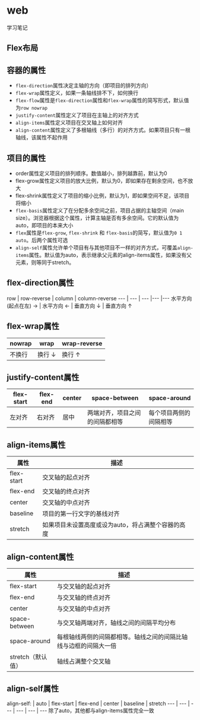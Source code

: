 # web
学习笔记

## Flex布局

## 容器的属性
- `flex-direction`属性决定主轴的方向（即项目的排列方向）
- `flex-wrap`属性定义，如果一条轴线排不下，如何换行
- `flex-flow`属性是`flex-direction`属性和`flex-wrap`属性的简写形式，默认值为`row nowrap`
- `justify-content`属性定义了项目在主轴上的对齐方式
- `align-items`属性定义项目在交叉轴上如何对齐
- `align-content`属性定义了多根轴线（多行）的对齐方式。如果项目只有一根轴线，该属性不起作用

## 项目的属性
- order属性定义项目的排列顺序。数值越小，排列越靠前，默认为0
- flex-grow属性定义项目的放大比例，默认为0，即如果存在剩余空间，也不放大
- flex-shrink属性定义了项目的缩小比例，默认为1，即如果空间不足，该项目将缩小
- `flex-basis`属性定义了在分配多余空间之前，项目占据的主轴空间（main size）。浏览器根据这个属性，计算主轴是否有多余空间。它的默认值为auto，即项目的本来大小
- `flex`属性是`flex-grow`, `flex-shrink` 和 `flex-basis`的简写，默认值为`0 1 auto`。后两个属性可选
- `align-self`属性允许单个项目有与其他项目不一样的对齐方式，可覆盖`align-items`属性。默认值为auto，表示继承父元素的align-items属性，如果没有父元素，则等同于stretch。

## flex-direction属性
row | row-reverse | column |  column-reverse
--- | --- | --- |--- |---
水平方向(起点在左) &rarr;    |   水平方向 &larr;  | 垂直方向 &darr; |   垂直方向 &uarr; 

## flex-wrap属性
nowrap | wrap | wrap-reverse
--- | --- | --- 
不换行    |   换行 &darr;  | 换行 &uarr;

## justify-content属性
flex-start | flex-end | center |  space-between | space-around
--- | --- | --- |--- |---
左对齐 | 右对齐 | 居中 | 两端对齐，项目之间的间隔都相等 | 每个项目两侧的间隔相等

## align-items属性
属性 | 	描述
--- | --- 
flex-start  | 交叉轴的起点对齐 
flex-end    | 交叉轴的终点对齐 
center      | 交叉轴的中点对齐 
baseline    | 项目的第一行文字的基线对齐 
stretch     | 如果项目未设置高度或设为auto，将占满整个容器的高度

## align-content属性
属性 | 	描述
--- | --- 
flex-start | 与交叉轴的起点对齐
flex-end | 与交叉轴的终点对齐
center | 与交叉轴的中点对齐
space-between | 与交叉轴两端对齐，轴线之间的间隔平均分布
space-around | 每根轴线两侧的间隔都相等。轴线之间的间隔比轴线与边框的间隔大一倍
stretch（默认值）| 轴线占满整个交叉轴

## align-self属性
align-self: | auto | flex-start | flex-end | center | baseline | stretch
--- | --- | --- | --- | --- | ---
除了auto，其他都与align-items属性完全一致